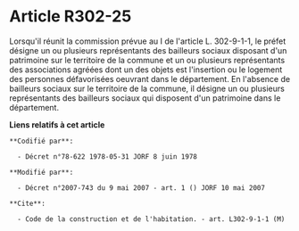 # Article R302-25

Lorsqu'il réunit la commission prévue au I de l'article L. 302-9-1-1, le préfet désigne un ou plusieurs représentants des
bailleurs sociaux disposant d'un patrimoine sur le territoire de la commune et un ou plusieurs représentants des associations
agréées dont un des objets est l'insertion ou le logement des personnes défavorisées oeuvrant dans le département. En
l'absence de bailleurs sociaux sur le territoire de la commune, il désigne un ou plusieurs représentants des bailleurs
sociaux qui disposent d'un patrimoine dans le département.

**Liens relatifs à cet article**

	**Codifié par**:

	  - Décret n°78-622 1978-05-31 JORF 8 juin 1978

	**Modifié par**:

	  - Décret n°2007-743 du 9 mai 2007 - art. 1 () JORF 10 mai 2007

	**Cite**:

	  - Code de la construction et de l'habitation. - art. L302-9-1-1 (M)
